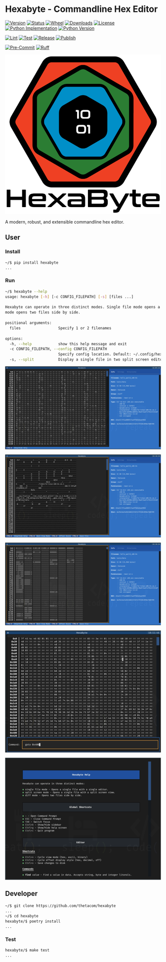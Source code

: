 # Hexabyte - Commandline Hex Editor

[![Version](https://img.shields.io/pypi/v/hexabyte.svg)](https://pypi.python.org/pypi/hexabyte)
[![Status](https://img.shields.io/pypi/status/hexabyte)](https://pypi.python.org/pypi/hexabyte)
[![Wheel](https://img.shields.io/pypi/wheel/hexabyte)](https://pypi.org/project/hexabyte/)
[![Downloads](https://img.shields.io/pypi/dm/hexabyte)](https://pypi.python.org/pypi/hexabyte)
[![License](https://img.shields.io/pypi/l/hexabyte.svg)](https://pypi.python.org/pypi/hexabyte)
[![Python Implementation](https://img.shields.io/pypi/implementation/hexabyte)](https://pypi.org/project/hexabyte/)
[![Python Version](https://img.shields.io/pypi/pyversions/hexabyte)](https://pypi.org/project/hexabyte/)

[![Lint](https://github.com/thetacom/hexabyte/actions/workflows/lint.yml/badge.svg)](https://github.com/thetacom/hexabyte/actions/)
[![Test](https://github.com/thetacom/hexabyte/actions/workflows/test.yml/badge.svg)](https://github.com/thetacom/hexabyte/actions/)
[![Release](https://github.com/thetacom/hexabyte/actions/workflows/release.yml/badge.svg)](https://github.com/thetacom/hexabyte/actions/)
[![Publish](https://github.com/thetacom/hexabyte/actions/workflows/publish.yml/badge.svg)](https://github.com/thetacom/hexabyte/actions/)

[![Pre-Commit](https://img.shields.io/badge/pre--commit-enabled-brightgreen?logo=pre-commit)](https://github.com/pre-commit/pre-commit)
[![Ruff](https://img.shields.io/endpoint?url=https://raw.githubusercontent.com/charliermarsh/ruff/main/assets/badge/v1.json)](https://github.com/charliermarsh/ruff)

![Hexabyte](imgs/logo/hexabyte.png)

A modern, robust, and extensible commandline hex editor.

## User

### Install

```bash
~/$ pip install hexabyte
...
```

### Run

```bash
~/$ hexabyte --help
usage: hexabyte [-h] [-c CONFIG_FILEPATH] [-s] [files ...]

Hexabyte can operate in three distinct modes. Single file mode opens a single file with a single editor. Split screen mode opens a single file with a split screen view. Diff
mode opens two files side by side.

positional arguments:
  files                 Specify 1 or 2 filenames

options:
  -h, --help            show this help message and exit
  -c CONFIG_FILEPATH, --config CONFIG_FILEPATH
                        Specify config location. Default: ~/.config/hexabyte/config.toml
  -s, --split           Display a single file in two split screen editors.
```

![hello_world ELF hex view](imgs/hello_world_hex.png)

![hello_world ELF utf8 view](imgs/hello_world_utf8.png)

![hello_world ELF binary view](imgs/hello_world_binary.png)

![hello_world ELF command view](imgs/hello_world_cmd.png)

![Help Screen](imgs/help_screen.png)

## Developer

```bash
~/$ git clone https://github.com/thetacom/hexabyte
...
~/$ cd hexabyte
hexabyte/$ poetry install
...
```

### Test

```bash
hexabyte/$ make test
...
```

